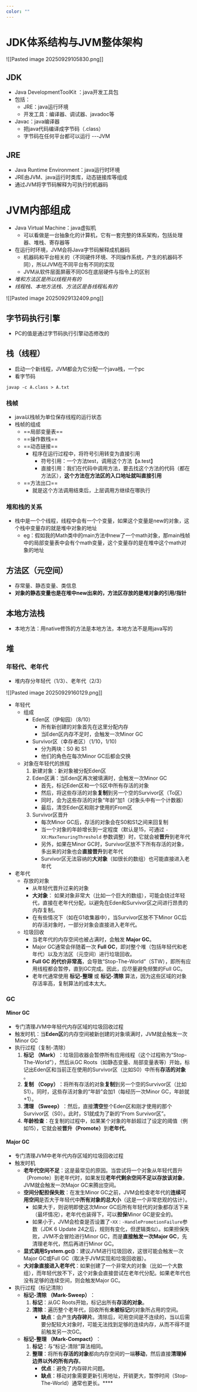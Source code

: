 ```yaml
---
color: ""
---
```


# JDK体系结构与JVM整体架构
![[Pasted image 20250929105830.png]]


## JDK
- Java DevelopmentToolKit ：java开发工具包
- 包括：
	- JRE：java运行环境
	- 开发工具：编译器、调试器、javadoc等
- Javac：java编译器
	- 把java代码编译成字节码（.class）
	- 字节码在任何平台都可以运行  ---JVM

## JRE
- Java Runtime Environment：java运行时环境
- JRE由JVM、java运行时类库，动态链接库等组成
- 通过JVM将字节码解释为可执行的机器码



# JVM内部组成
- Java Virtual Machine：java虚拟机
	- 可以看做是一台抽象化的计算机，它有一套完整的体系架构，包括处理器、堆栈、寄存器等
- 在运行时环境，JVM会将Java字节码解释成机器码
	- 机器码和平台相关的（不同硬件环境、不同操作系统，产生的机器码不同），所以JVM在不同平台有不同的实现
	- JVM从软件层面屏蔽不同OS在底层硬件与指令上的区别
- *堆和方法区是所以线程共有的*
- *线程栈、本地方法栈、方法区是各线程私有的*

![[Pasted image 20250929132409.png]]


## 字节码执行引擎
- PC的值是通过字节码执行引擎动态修改的



## 栈（线程）
- 启动一个新线程，JVM都会为它分配一个java栈，一个pc
- 看字节码
```
javap -c A.class > A.txt
```


### 栈帧
- java以栈帧为单位保存线程的运行状态
- 栈帧的组成
	- ==局部变量表==
	- ==操作数栈==
	- ==动态链接==
		- 程序在运行过程中，将符号引用转变为直接引用
			- 符号引用：一个方法test，调用这个方法【a.test】
			- 直接引用：我们在代码中调用方法，要去找这个方法的代码（都在方法区），**这个方法在方法区的入口地址就叫直接引用**
	- ==方法出口== 
		- 就是这个方法调用结束后，上层调用方继续在哪执行


### 堆和栈的关系
- 栈中是一个个线程，线程中会有一个个变量，如果这个变量是new的对象，这个栈中变量存的就是堆中对象的地址
	- eg：假如我的Math类中的main方法中new了一个math对象，那main栈帧中的局部变量表中会有个math变量，这个变量存的是在堆中这个math对象的地址



## 方法区（元空间）
- 存常量、静态变量、类信息
- **对象的静态变量也是在堆中new出来的，方法区存放的是堆对象的引用/指针**




## 本地方法栈
- 本地方法：用native修饰的方法是本地方法，本地方法不是用java写的



## 堆

### 年轻代、老年代
- 堆内存分年轻代（1/3）、老年代（2/3）

![[Pasted image 20250929160129.png]]

- 年轻代
	- 组成
		- Eden区（伊甸园）（8/10）
			- 所有新创建的对象首先在这里分配内存
			- 当Eden区内存不足时，会触发一次Minor GC
		- Survivor区（幸存者区）（1/10，1/10)
			- 分为两块：S0 和 S1
			- 他们的角色在每次Minor GC后都会交换
	- 对象在年轻代的旅程
		1. 新建对象：新对象被分配Eden区
		2. Eden区满：当Eden区再次被填满时，会触发一次Minor GC
			- 首先，标记Eden区和一个S区中所有存活的对象
			- 然后，将这些存活的对象**复制**到另一个空的Survivor区（To区）
			- 同时，会为这些存活的对象“年龄”加1（对象头中有一个计数器）
			- 最后，清空Eden区和刚才使用的From区
		3. Survivor区晋升
			- 每次Minor GC后，存活的对象会在S0和S1之间来回复制
			- 当一个对象的年龄增长到一定程度（默认是15，可通过 `-XX:MaxTenuringThreshold` 参数调整）时，它就会被**晋升**到老年代
		    - 另外，如果在Minor GC时，Survivor区放不下所有存活的对象，多出来的对象也会**直接晋升**到老年代
		    - Survivor区无法容纳的**大对象**（如很长的数组）也可能直接进入老年代
- 老年代
	- 存放的对象
		- 从年轻代晋升过来的对象
		- **大对象**： 如果对象非常大（比如一个巨大的数组），可能会绕过年轻代，直接在老年代分配，以避免在Eden和Survivor区之间进行昂贵的内存复制。
		- 在有些情况下（如在G1收集器中），当Survivor区放不下Minor GC后的存活对象时，一部分对象会直接进入老年代。
	- 垃圾回收
		- 当老年代的内存空间也被占满时，会触发 **Major GC**。
		- Major GC通常会伴随着一次 **Full GC**，即对整个堆（包括年轻代和老年代）以及方法区（元空间）进行垃圾回收。
		- **Full GC 的代价非常高**，会导致“Stop-The-World”（STW），即所有应用线程都会暂停，直到GC完成。因此，应尽量避免频繁的Full GC。
		- 老年代通常使用 **标记-整理** 或 **标记-清除** 算法，因为这些区域的对象存活率高，复制算法的成本太大。



### GC
#### Minor GC
- 专门清理JVM中年轻代内存区域的垃圾回收过程
- 触发时机：当​**​Eden区​**​的内存空间被新创建的对象填满时，JVM就会触发一次Minor GC
- 执行过程（复制-清除）
	1. **标记 （Mark）​**​：垃圾回收器会暂停所有应用线程（这个过程称为“Stop-The-World”），然后从GC Roots（如静态变量、局部变量表等）开始，标记出Eden区和当前正在使用的Survivor区（比如S0）中所有​**​存活的对象​**​。
	2. ​**​复制 （Copy）​**​：将所有存活的对象​**​复制​**​到另一个空的Survivor区（比如S1）。同时，这些存活对象的“年龄”会加1（每经历一次Minor GC，年龄就+1）。
	3. ​**​清理 （Sweep）​**​：然后，直接​**​清空​**​整个Eden区和刚才使用的那个Survivor区（S0）。此时，S1就成为了新的“From Survivor区”。
	4. ​**​年龄检查​**​：在复制的过程中，如果某个对象的年龄超过了设定的阈值（例如15），它就会被​**​晋升（Promote）​**​ 到​**​老年代​**​。



#### Major GC
- 专门清理JVM中老年代内存区域的垃圾回收过程
- 触发时机
	- ​**​老年代空间不足​**​：这是最常见的原因。当尝试将一个对象从年轻代晋升（Promote）到老年代时，如果发现​**​老年代剩余空间不足以存放该对象​**​，JVM就会触发一次Major GC来腾出空间。
	- ​**​空间分配担保失败​**​：在发生Minor GC之前，JVM会检查老年代的​**​连续可用空间​**​是否大于年轻代中​**​所有对象的总大小​**​（这是一个非常悲观的估计）。
	    - 如果大于，则说明即使这次Minor GC后所有年轻代的对象都存活下来（最坏情况），老年代也装得下，可以​**​担保​**​Minor GC是安全的。
	    - 如果小于，JVM会检查是否设置了-`XX：-HandlePromotionFailure`参数（JDK 6 Update 24之后，规则有变化，但逻辑类似）。如果担保失败，JVM不会冒险进行Minor GC，而是​**​直接触发一次Major GC​**​，先清理老年代，然后再进行Minor GC。
	- ​**​显式调用System.gc()​**​：建议JVM进行垃圾回收，这很可能会触发一次Major GC或Full GC（取决于JVM实现和垃圾回收器）。
	- ​**​大对象直接进入老年代​**​：如果创建了一个非常大的对象（比如一个大数组），而年轻代放不下，这个对象会直接尝试在老年代分配。如果老年代也没有足够的连续空间，则会触发Major GC。
- 执行过程（标记清除）
	- **​标记-清除 （Mark-Sweep）​**​：
	    1. ​**​标记​**​：从GC Roots开始，标记出所有​**​存活的对象​**​。
	    2. ​**​清除​**​：遍历整个老年代，回收所有​**​未被标记​**​的对象所占用的空间。
	        - ​**​缺点​**​：会产生​**​内存碎片​**​。清除后，可用空间是不连续的，当以后需要分配较大对象时，可能无法找到足够的连续内存，从而不得不提前触发另一次GC。
	- ​**​标记-整理 （Mark-Compact）​**​：
	    1. ​**​标记​**​：与“标记-清除”算法相同。
	    2. ​**​整理​**​：将所有​**​存活的对象​**​都向内存空间的一端​**​移动​**​，然后直接​**​清理掉边界以外的所有内存​**​。
	        - ​**​优点​**​：避免了内存碎片问题。
	        - ​**​缺点​**​：移动对象需要更新引用地址，开销更大，暂停时间（Stop-The-World）通常也更长。****




